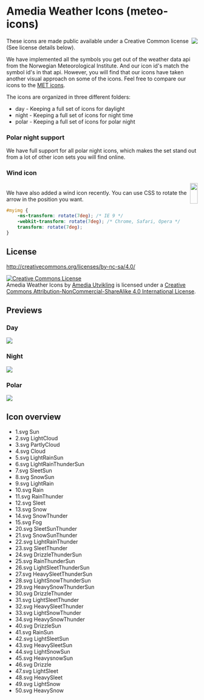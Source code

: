 
# Amedia Weather Icons (meteo-icons)

<img align="right" src="https://github.com/amedia/meteo-icons/blob/master/icon.png" /> These icons are made public available under a Creative Common license (See license details below).

We have implemented all the symbols you get out of the weather data api from the Norwegian Meteorological Institute. And our icon id's match the symbol id's in that api. However, you will find that our icons have taken another visual approach on some of the icons. Feel free to compare our icons to the [MET icons](http://api.met.no/weatherapi/weathericon/1.1/documentation). 

The icons are organized in three different folders:

* day - Keeping a full set of icons for daylight
* night - Keeping a full set of icons for night time
* polar - Keeping a full set of icons for polar night

### Polar night support

We have full support for all polar night icons, which makes the set stand out from a lot of other icon sets you will find online.

### Wind icon

<img align="right" width="20" height="54" src="https://github.com/amedia/meteo-icons/blob/master/icons/wind/weather-wind-arrow.png" /><br/>
We have also added a wind icon recently. You can use CSS to rotate the arrow in the position you want.

```css
#myimg {
    -ms-transform: rotate(7deg); /* IE 9 */
    -webkit-transform: rotate(7deg); /* Chrome, Safari, Opera */
    transform: rotate(7deg);
}
```

## License

http://creativecommons.org/licenses/by-nc-sa/4.0/

<a rel="license" href="http://creativecommons.org/licenses/by-nc-sa/4.0/"><img alt="Creative Commons License" style="border-width:0" src="https://i.creativecommons.org/l/by-nc-sa/4.0/88x31.png" /></a><br /><span xmlns:dct="http://purl.org/dc/terms/" href="http://purl.org/dc/dcmitype/StillImage" property="dct:title" rel="dct:type">Amedia Weather Icons</span> by <a xmlns:cc="http://creativecommons.org/ns#" href="http://utvikling.amedia.no" property="cc:attributionName" rel="cc:attributionURL">Amedia Utvikling</a> is licensed under a <a rel="license" href="http://creativecommons.org/licenses/by-nc-sa/4.0/">Creative Commons Attribution-NonCommercial-ShareAlike 4.0 International License</a>.

## Previews

### Day

<img src="https://github.com/amedia/meteo-icons/blob/master/icons/standard/preview-day.png" />

### Night

<img src="https://github.com/amedia/meteo-icons/blob/master/icons/standard/preview-night.png" />

### Polar

<img src="https://github.com/amedia/meteo-icons/blob/master/icons/standard/preview-polar.png" />

## Icon overview

* 1.svg Sun
* 2.svg LightCloud
* 3.svg PartlyCloud
* 4.svg Cloud
* 5.svg LightRainSun
* 6.svg LightRainThunderSun
* 7.svg SleetSun
* 8.svg SnowSun
* 9.svg LightRain
* 10.svg Rain
* 11.svg RainThunder
* 12.svg Sleet
* 13.svg Snow
* 14.svg SnowThunder
* 15.svg Fog
* 20.svg SleetSunThunder
* 21.svg SnowSunThunder
* 22.svg LightRainThunder
* 23.svg SleetThunder
* 24.svg DrizzleThunderSun
* 25.svg RainThunderSun
* 26.svg LightSleetThunderSun
* 27.svg HeavySleetThunderSun
* 28.svg LightSnowThunderSun
* 29.svg HeavySnowThunderSun
* 30.svg DrizzleThunder
* 31.svg LightSleetThunder
* 32.svg HeavySleetThunder
* 33.svg LightSnowThunder
* 34.svg HeavySnowThunder
* 40.svg DrizzleSun
* 41.svg RainSun
* 42.svg LightSleetSun
* 43.svg HeavySleetSun
* 44.svg LightSnowSun
* 45.svg HeavysnowSun
* 46.svg Drizzle
* 47.svg LightSleet
* 48.svg HeavySleet
* 49.svg LightSnow
* 50.svg HeavySnow
